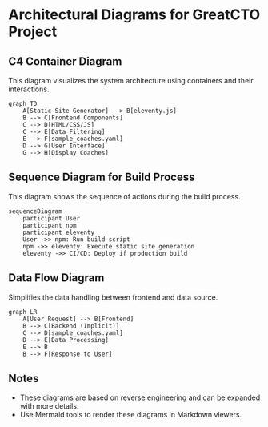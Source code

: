 # Architectural Diagrams for GreatCTO Project

## C4 Container Diagram
This diagram visualizes the system architecture using containers and their interactions.

```mermaid
graph TD
    A[Static Site Generator] --> B[eleventy.js]
    B --> C[Frontend Components]
    C --> D[HTML/CSS/JS]
    C --> E[Data Filtering]
    E --> F[sample_coaches.yaml]
    D --> G[User Interface]
    G --> H[Display Coaches]
```

## Sequence Diagram for Build Process
This diagram shows the sequence of actions during the build process.

```mermaid
sequenceDiagram
    participant User
    participant npm
    participant eleventy
    User ->> npm: Run build script
    npm ->> eleventy: Execute static site generation
    eleventy ->> CI/CD: Deploy if production build
```

## Data Flow Diagram
Simplifies the data handling between frontend and data source.

```mermaid
graph LR
    A[User Request] --> B[Frontend]
    B --> C[Backend (Implicit)]
    C --> D[sample_coaches.yaml]
    D --> E[Data Processing]
    E --> B
    B --> F[Response to User]
```

## Notes
- These diagrams are based on reverse engineering and can be expanded with more details.
- Use Mermaid tools to render these diagrams in Markdown viewers.
